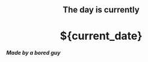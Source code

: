 <h2 align=center>The day is currently</h2>
<h1 align=center><!--TIME BEGIN-->${current_date}<!--TIME END--></h1>
<h5>Made by a bored guy</h5>
